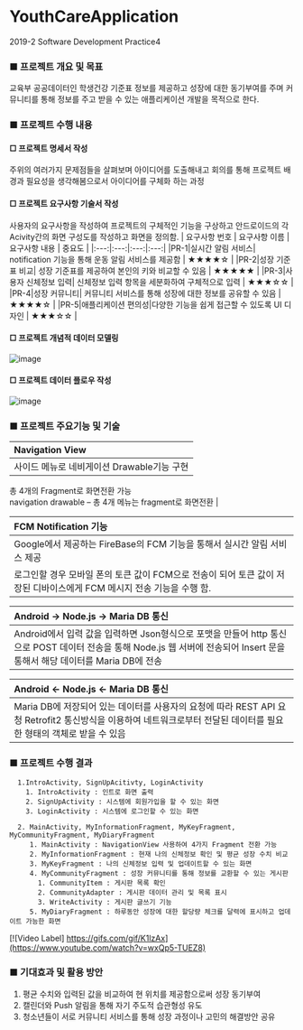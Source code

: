 # YouthCareApplication
2019-2 Software Development Practice4



### ■ 프로젝트  개요 및 목표
 교육부 공공데이터인 학생건강 기준표 정보를 제공하고 성장에 대한 동기부여를 주며 커뮤니티를 통해 정보를 주고 받을 수 있는 애플리케이션 개발을 목적으로 한다.
 







### ■ 프로젝트 수행 내용
 #### □ 프로젝트 명세서 작성
  주위의 여러가지 문제점들을 살펴보며 아이디어를 도출해내고 회의를 통해 프로젝트 배경과 필요성을 생각해봄으로서 아이디어를 구체화 하는 과정
  
 #### □ 프로젝트 요구사항 기술서 작성
  사용자의 요구사항을 작성하여 프로젝트의 구체적인 기능을 구상하고 안드로이드의 각 Acivity간의 화면 구성도를 작성하고 화면을 정의함.
| 요구사항 번호 | 요구사항 이름 | 요구사항 내용 | 중요도 |
|:---:|:---:|:---:|:---:|
|PR-1|실시간 알림 서비스| notification 기능을 통해 운동 알림 서비스를 제공함 | ★★★★☆ |
|PR-2|성장 기준표 비교| 성장 기준표를 제공하여 본인의 키와 비교할 수 있음 | ★★★★★ |
|PR-3|사용자 신체정보 입력| 신체정보 입력 항목을 세분화하여 구체적으로 입력 | ★★★☆☆ |
|PR-4|성장 커뮤니티| 커뮤니티 서비스를 통해 성장에 대한 정보를 공유할 수 있음 | ★★★★☆ |
|PR-5|애플리케이션 편의성|다양한 기능을 쉽게 접근할 수 있도록 UI 디자인 | ★★★☆☆ |

#### □ 프로젝트 개념적 데이터 모델링


![image](https://user-images.githubusercontent.com/53038387/82645427-d2b95e80-9c4d-11ea-9fb3-d83c10257e8f.png)  




#### □ 프로젝트 데이터 플로우 작성


![image](https://user-images.githubusercontent.com/53038387/82645557-03999380-9c4e-11ea-84c3-daa71b363f97.png)    







### ■ 프로젝트 주요기능 및 기술

| Navigation View |
|:---|
| 사이드 메뉴로 네비게이션 Drawable기능 구현   
총 4개의 Fragment로 화면전환 가능   
navigation drawable – 총 4개 메뉴는 fragment로 화면전환 |

| FCM Notification 기능 |
|:---|
| Google에서 제공하는 FireBase의 FCM 기능을 통해서 실시간 알림 서비스 제공
로그인할 경우 모바일 폰의 토큰 값이 FCM으로 전송이 되어 토큰 값이 저장된 디바이스에게 FCM 메시지 전송 기능을 수행 함. |

| Android → Node.js → Maria DB 통신 |
|:---|
|Android에서 입력 값을 입력하면 Json형식으로 포맷을 만들어 http 통신으로 POST 데이터 전송을 통해 Node.js 웹 서버에 전송되어 Insert 문을 통해서 해당 데이터를 Maria DB에 전송 |

| Android ← Node.js ← Maria DB 통신 |
|:---|
| Maria DB에 저장되어 있는 데이터를 사용자의 요청에 따라 REST API  요청 Retrofit2 통신방식을 이용하여 네트워크로부터 전달된 데이터를 필요한 형태의 객체로 받을 수 있음 |






### ■ 프로젝트 수행 결과
      1.IntroActivity, SignUpAcitivty, LoginActivity
        1. IntroActivity : 인트로 화면 출력
        2. SignUpActivity : 시스템에 회원가입을 할 수 있는 화면
        3. LoginActivity : 시스템에 로그인할 수 있는 화면
        
      2. MainActivity, MyInformationFragment, MyKeyFragment, MyCommunityFragment, MyDiaryFragment
         1. MainActivity : NavigationView 사용하여 4가지 Fragment 전환 가능
         2. MyInformationFragment : 현재 나의 신체정보 확인 및 평균 성장 수치 비교
         3. MyKeyFragment : 나의 신체정보 입력 및 업데이트할 수 있는 화면
         4. MyCommunityFragment : 성장 커뮤니티를 통해 정보를 교환할 수 있는 게시판
           1. CommunityItem : 게시판 목록 확인
           2. CommunityAdapter : 게시판 데이터 관리 및 목록 표시
           3. WriteActivity : 게시판 글쓰기 기능
         5. MyDiaryFragment : 하루동안 성장에 대한 할당량 체크를 달력에 표시하고 업데이트 가능한 화면
         


[![Video Label] https://gifs.com/gif/K1lzAx](https://www.youtube.com/watch?v=wxQp5-TUEZ8)







### ■ 기대효과 및 활용 방안
  1. 평균 수치와 입력된 값을 비교하여 현 위치를 제공함으로써 성장 동기부여
  2. 캘린더와 Push 알림을 통해 자기 주도적 습관형성 유도
  3. 청소년들이 서로 커뮤니티 서비스를 통해 성장 과정이나 고민의 해결방안 공유
  
      
